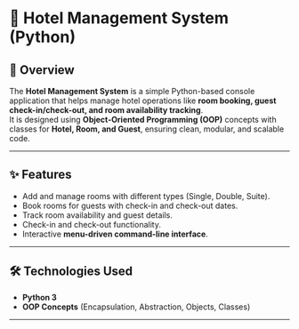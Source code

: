 # 🏨 Hotel Management System (Python)

## 📌 Overview
The **Hotel Management System** is a simple Python-based console application that helps manage hotel operations like **room booking, guest check-in/check-out, and room availability tracking**.  
It is designed using **Object-Oriented Programming (OOP)** concepts with classes for **Hotel, Room, and Guest**, ensuring clean, modular, and scalable code.

---

## ✨ Features
- Add and manage rooms with different types (Single, Double, Suite).
- Book rooms for guests with check-in and check-out dates.
- Track room availability and guest details.
- Check-in and check-out functionality.
- Interactive **menu-driven command-line interface**.

---

## 🛠️ Technologies Used
- **Python 3**
- **OOP Concepts** (Encapsulation, Abstraction, Objects, Classes)

---

